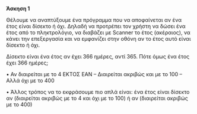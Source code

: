 **Άσκηση 1**

Θέλουμε να αναπτύξουμε ένα πρόγραμμα που να αποφαίνεται αν ένα έτος είναι δίσεκτο ή όχι. Δηλαδή να προτρέπει τον χρήστη να
δώσει ένα έτος από το πληκτρολόγιο, να διαβάζει με Scanner το έτος (ακέραιος), να κάνει την επεξεργασία και να εμφανίζει στην οθόνη αν το έτος αυτό είναι δίσεκτο ή όχι.

Δίσεκτο είναι ένα έτος αν έχει 366 ημέρες, αντί 365. Πότε όμως ένα έτος έχει 366 ημέρες;

• Αν διαιρείται με το 4 ΕΚΤΟΣ ΕΑΝ
– Διαιρείται ακριβώς και με το 100
– Αλλά όχι με το 400

• Άλλος τρόπος να το εκφράσουμε πιο απλά είναι: ένα έτος είναι δίσεκτο αν (διαιρείται ακριβώς με το 4 και όχι με το 100) ή αν  (διαιρείται ακριβώς με το 400)